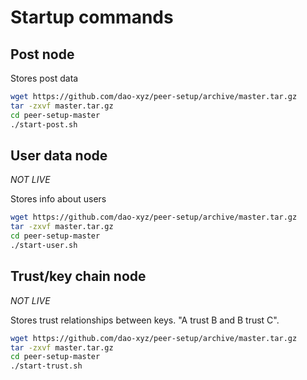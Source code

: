 # Startup commands

## Post node
Stores post data
```sh
wget https://github.com/dao-xyz/peer-setup/archive/master.tar.gz
tar -zxvf master.tar.gz
cd peer-setup-master
./start-post.sh
```

## User data node
*NOT LIVE*

Stores info about users
```sh
wget https://github.com/dao-xyz/peer-setup/archive/master.tar.gz
tar -zxvf master.tar.gz
cd peer-setup-master
./start-user.sh
```

## Trust/key chain node
*NOT LIVE*

Stores trust relationships between keys. 
"A trust B and B trust C". 
```sh
wget https://github.com/dao-xyz/peer-setup/archive/master.tar.gz
tar -zxvf master.tar.gz
cd peer-setup-master
./start-trust.sh
```